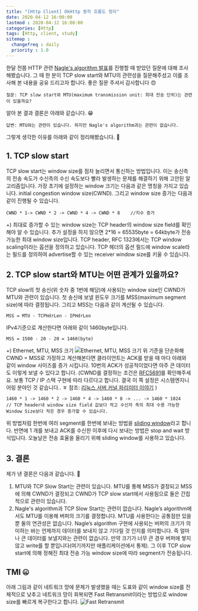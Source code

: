 ```yaml
---
title: "[Http Client] OkHttp 동작 흐름도 정리"
date: 2020-04-12 16:00:00
lastmod : 2020-04-12 16:00:00
categories: [Http]
tags: [Http, client, study]
sitemap :
  changefreq : daily
  priority : 1.0
---
```

한달 전쯤 HTTP 관련 [Nagle's algorithm 발표](https://github.com/Study-Java-Together/study-http/blob/master/documents/member/sungminhong/what-okHttp.md)를 진행할 때 받았던 질문에 대해 조사해봤습니다.
그 때 한 분이 TCP slow start와 MTU의 관련성을 질문해주셨고 이를 조사해 본 내용을 공유 드리고자 합니다. 좋은 질문 주셔서 감사합니다 :heart_eyes:

~~~
질문: TCP slow start와 MTU(maximum transmission unit: 최대 전송 단위)는 관련이 있을까요?
~~~

알아 본 결과 결론은 아래와 같습니다. :grin:
~~~
답변: MTU와는 관련이 있습니다. 하지만 Nagle's algorithm과는 관련이 없습니다.
~~~
그렇게 생각한 이유를 아래와 같이 정리해봤습니다. :lying_face:

## 1. TCP slow start
TCP slow start는 window size를 점차 늘리면서 통신하는 방법입니다. 이는 송신측의 전송 속도가 수신측의 수신 속도보다 빨라 발생하는 문제를 해결하기 위해 고안된 알고리즘입니다.
가장 초기에 설정하는 window 크기는 다음과 같은 명칭을 가지고 있습니다. initial congestion window size(CWND).
그리고 window size 증가는 다음과 같이 진행될 수 있습니다.
~~~
CWND * 1-> CWND * 2 -> CWND * 4 -> CWND * 8    //지수 증가
~~~
+) 최대로 증가할 수 있는 window size는 TCP header의 window size field를 확인해야 알 수 있습니다. 추가 설정을 하지 않으면 2*16 = 65535byte = 64kbyte가  전송 가능한 최대 window size입니다. TCP header, RFC 1323에서는 TCP window scaling이라는 옵션을 정의하고 있습니다. TCP 헤더의 옵션 필드에 window scale라는 필드를 정의하여 advertise할 수 있는 receiver window size를 키울 수 있습니다.

## 2. TCP slow start와 MTU는 어떤 관계가 있을까요?
TCP slow의 첫 송신(위 숫자 중 1번에 해당)에 사용되는 window size인 CWND가 MTU와 관련이 있습니다. 첫 송신에 보낼 윈도우 크기를 MSS(maximum segment size)에 따라 결정됩니다. 그리고 MSS는 다음과 같이 계산될 수 있습니다.
~~~
MSS = MTU - TCPHdrLen - IPHdrLen
~~~
IPv4기준으로 계산한다면 아래와 같이 1460byte입니다.
~~~
MSS = 1500 - 20 - 20 = 1460(byte)
~~~
+) Ethernet, MTU, MSS 크기
![Ethernet, MTU, MSS 크기](https://www.networkcomputing.com/sites/default/files/MSS-2.png)
위 기준을 단순화해 CWND = MSS로 가정하고 계산해본다면 클라이언트는 ACK를 받을 때 마다 아래와 같이 window 사이즈를 증가 시킵니다. 10번의 ACK가 성공적이었다면 아주 큰 데이터도 이렇게 보낼 수 있다고 합니다. (CWND를 결정하는 조건은 [RFC5691](https://tools.ietf.org/html/rfc5681)를 확인해주세요. 보통 TCP / IP 스택 구현에 따라 다르다고 합니다. 결국 이 쪽 설정은 시스템엔지니어링 분야인 것 같습니다.. ㅎ 참조:  [리눅스 서버 커널 파리미터 이야기](https://meetup.toast.com/posts/53) )
~~~
1460 * 1 -> 1460 * 2 -> 1460 * 4 -> 1460 * 8 -> ... -> 1460 * 1024 
// TCP header내 window size field 값보다 작고 수신자 측의 최대 수용 가능한 Window Size보다 작은 경우 증가할 수 있습니다.
~~~
위 방법처럼 한번에 여러 segment를 한번에 보내는 방법을 [sliding window](https://ko.wikipedia.org/wiki/%EC%8A%AC%EB%9D%BC%EC%9D%B4%EB%94%A9_%EC%9C%88%EB%8F%84)라고 합니다. 반면에 1 개를 보내고 ACK를 수신한 이후에 다시 보내는 방법은 stop and wait 방식입니다. 오늘날은 전송 효율을 올리기 위해 sliding window를 사용하고 있습니다.

## 3. 결론
제가 낸 결론은 다음과 같습니다. :man_dancing:
1. MTU와 TCP Slow Start는 관련이 있습니다.
MTU를 통해 MSS가 결정되고 MSS에 의해 CWND가 결정되고 CWND가 TCP slow start에서 사용됨으로 둘은 간접적으로 관련이 있습니다.
2. Nagle's algorithm과 TCP Slow Start는 관련이 없습니다.
Nagle’s algorithm에서도 MTU를 이용해 버퍼의 크기를 결정합니다. MTU를 사용한다는 공통점만 있을 뿐 둘의 연관성은 없습니다. Nagle’s algorithm 구현에 사용되는 버퍼의 크기가 의미하는 바는 언제까지 데이터를 보내지 않고 기다릴 것 인지를 의미합니다. 즉 얼마나 큰 데이터를 보낼지와는 관련이 없습니다. 만약 크기가 너무 큰 경우 버퍼에 쌓지 않고 write를 할 뿐입니다(여기까지만 애플리케이션에서 통제). 그 이후 TCP slow start에 의해 정해진 최대 전송 가능 window size에 따라 segment가 전송됩니다.

## TMI :zipper_mouth_face:
아래 그림과 같이 네트워크 망에 문제가 발생했을 때는 도표와 같이 window size를 전체적으로 낮추고 네트워크 망이 회복되면 Fast Retransmit이라는 방법으로 window size를 빠르게 복구한다고 합니다.
![Fast Retransmit](https://user-images.githubusercontent.com/18229419/79529495-c3238480-80a7-11ea-929e-c0910db20402.png)
